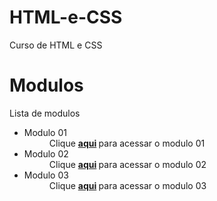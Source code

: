 # HTML-e-CSS
 Curso de HTML e CSS
 
 <h1> Modulos </h1>
 Lista de modulos
 
 <ul>
  <dt>
   <li> Modulo 01
    <dd> Clique <strong> <a href="https://github.com/Gnuk935/HTML-e-CSS/tree/main/HTML%20e%20CSS/Modulo%201" target="_blank" rel="author" hreflang="pt-br">aqui</a> </strong> para acessar o modulo 01 </dd>
   <li> Modulo 02
    <dd> Clique <strong> <a href="https://github.com/Gnuk935/HTML-e-CSS/tree/main/HTML%20e%20CSS/Modulo%202" target="_blank" rel="author" hreflang="pt-br">aqui</a> </strong> para acessar o modulo 02 </dd>
   <li> Modulo 03
    <dd> Clique <strong> <a href="https://github.com/Gnuk935/HTML-e-CSS/tree/main/HTML%20e%20CSS/Modulo%203" target="_blank" rel="author" hreflang="pt-br">aqui</a> </strong> para acessar o modulo 03 </dd>
   
  </dt>
 </ul>

 
 
 
